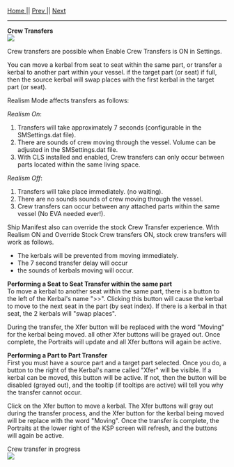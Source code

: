[Home ](https://github.com/PapaJoesSoup/ShipManifest/wiki)|| [Prev ](https://github.com/PapaJoesSoup/ShipManifest/wiki/2.0---Basic-Operation)|| [Next](https://github.com/PapaJoesSoup/ShipManifest/wiki/2.2-Science-Transfers)
***
**Crew Transfers**  
![](http://i.imgur.com/oDHlNfo.png)

Crew transfers are possible when Enable Crew Transfers is ON in Settings.

You can move a kerbal from seat to seat within the same part, or transfer a kerbal to another part within your vessel.  if the target part (or seat) if full, then the source kerbal will swap places with the first kerbal in the target part (or seat).

Realism Mode affects transfers as follows:
  
_Realism On_:  
1.  Transfers will take approximately 7 seconds (configurable in the SMSettings.dat file).  
2.  There are sounds of crew moving through the vessel. Volume can be adjusted in the SMSettings.dat file.  
3.  With CLS installed and enabled, Crew transfers can only occur between parts located within the same living space.

_Realism Off_:  
1.  Transfers will take place immediately.  (no waiting).  
2.  There are no sounds sounds of crew moving through the vessel.  
3.  Crew transfers can occur between any attached parts within the same vessel (No EVA needed ever!).  

Ship Manifest also can override the stock Crew Transfer experience.  With Realism ON and Override Stock Crew transfers ON, stock crew transfers will work as follows.  
- The kerbals will be prevented from moving immediately.
- The 7 second transfer delay will occur
- the sounds of kerbals moving will occur.

**Performing a Seat to Seat Transfer within the same part**  
To move a kerbal to another seat within the same part, there is a button to the left of the Kerbal's name ">>".  Clicking this button will cause the kerbal to move to the next seat in the part (by seat index).  If there is a kerbal in that seat, the 2 kerbals will "swap places".

During the transfer, the Xfer button will be replaced with the word "Moving" for the kerbal being moved.  all other Xfer buttons will be grayed out.  Once complete, the Portraits will update and all Xfer buttons will again be active.

**Performing a Part to Part Transfer**  
First you must have a source part and a target part selected.  Once you do, a button to the right of the Kerbal's name called "Xfer" will be visible.  If a kerbal can be moved, this button will be active.  If not, then the button will be disabled (grayed out), and the tooltip (if tooltips are active) will tell you why the transfer cannot occur.

Click on the Xfer button to move a kerbal.  The Xfer buttons will gray out during the transfer process, and the Xfer button for the kerbal being moved will be replace with the word "Moving".  Once the transfer is complete, the Portraits at the lower right of the KSP screen will refresh, and the buttons will again be active.

Crew transfer in progress  
![](http://i.imgur.com/2awMkwp.png)
